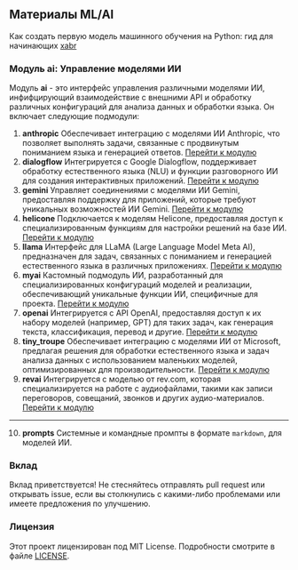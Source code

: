 ## Материалы ML/AI

Как создать первую модель машинного обучения на Python: гид для начинающих [xabr](https://habr.com/ru/companies/skillfactory/articles/894628/)

### **Модуль ai**: Управление моделями ИИ

Модуль **ai** - это интерфейс управления различными моделями ИИ, инфифцирующий взаимодействие с внешними API и обработку различных конфигураций для анализа данных и обработки языка. Он включает следующие подмодули:

1. **anthropic**
   Обеспечивает интеграцию с моделями ИИ Anthropic, что позволяет выполнять задачи, связанные с продвинутым пониманием языка и генерацией ответов.
   [Перейти к модулю](https://github.com/hypo69/hypotez/blob/master/src/ai/anthropic/readme.ru.md)
2. **dialogflow**
   Интегрируется с Google Dialogflow, поддерживает обработку естественного языка (NLU) и функции разговорного ИИ для создания интерактивных приложений.
   [Перейти к модулю](https://github.com/hypo69/hypotez/blob/master/src/ai/dialogflow/readme.ru.md)
3. **gemini**
   Управляет соединениями с моделями ИИ Gemini, предоставляя поддержку для приложений, которые требуют уникальных возможностей ИИ Gemini.
   [Перейти к модулю](https://github.com/hypo69/hypotez/blob/master/src/ai/gemini/readme.ru.md)
4. **helicone**
   Подключается к моделям Helicone, предоставляя доступ к специализированным функциям для настройки решений на базе ИИ.
   [Перейти к модулю](https://github.com/hypo69/hypotez/blob/master/src/ai/helicone/readme.ru.md)
5. **llama**
   Интерфейс для LLaMA (Large Language Model Meta AI), предназначен для задач, связанных с пониманием и генерацией естественного языка в различных приложениях.
   [Перейти к модулю](https://github.com/hypo69/hypotez/blob/master/src/ai/llama/readme.ru.md)
6. **myai**
   Кастомный подмодуль ИИ, разработанный для специализированных конфигураций моделей и реализации, обеспечивающий уникальные функции ИИ, специфичные для проекта.
   [Перейти к модулю](https://github.com/hypo69/hypotez/blob/master/src/ai/myai/readme.ru.md)
7. **openai**
   Интегрируется с API OpenAI, предоставляя доступ к их набору моделей (например, GPT) для таких задач, как генерация текста, классификация, перевод и другие.
   [Перейти к модулю](https://github.com/hypo69/hypotez/blob/master/src/ai/openai/readme.ru.md)
8. **tiny_troupe**
   Обеспечивает интеграцию с моделями ИИ от Microsoft, предлагая решения для обработки естественного языка и задач анализа данных с использованием маленьких моделей, оптимизированных для производительности.
   [Перейти к модулю](https://github.com/hypo69/hypotez/blob/master/src/ai/tiny_troupe/readme.ru.md)
9. **revai**
    Интегрируется с моделью от rev.com, которая специализируется на работе с аудиофайлами, такими как записи переговоров, совещаний, звонков и других аудио-материалов.
    [Перейти к модулю](https://github.com/hypo69/hypotez/blob/master/src/ai/revai/readme.ru.md)

<HR>

10. **prompts**
    Системные и командные промпты в формате `markdown`, для моделей ИИ.

### Вклад

Вклад приветствуется! Не стесняйтесь отправлять pull request или открывать issue, если вы столкнулись с какими-либо проблемами или имеете предложения по улучшению.

### Лицензия

Этот проект лицензирован под MIT License. Подробности смотрите в файле [LICENSE](../../LICENSE).